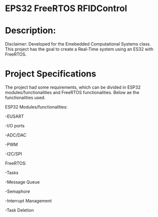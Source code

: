 # EPS32 FreeRTOS RFIDControl
# Description:
Disclaimer: Developed for the Emebedded Computational Systems class. This project has the goal to create a Real-Time system using an ES32 with FreeRTOS.  
# Project Specifications
The project had some requirements, which can be divided in ESP32 modules/functionalities and FreeRTOS functionalities.
Below ae the functionalities used.

ESP32 Modules/functionalities:

-EUSART

-I/O ports

-ADC/DAC

-PWM

-I2C/SPI

FreeRTOS:

-Tasks

-Message Queue

-Semaphore

-Interrupt Management

-Task Deletion
